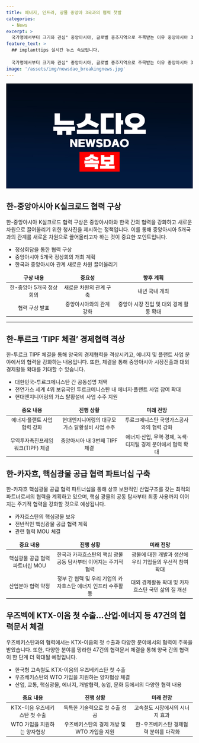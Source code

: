 ```yaml
---
title: 에너지, 인프라, 광물 중앙아 3국과의 협력 첫발
categories:
  - News
excerpt: >
  국가명에서부터 크기와 관심" 중앙아시아, 글로벌 중추지역으로 주목받는 이유 중앙아시아 3개국 순방으로 협력 강화한 대통령
feature_text: >
  ## implanttips 실시간 뉴스 속보입니다.

  국가명에서부터 크기와 관심" 중앙아시아, 글로벌 중추지역으로 주목받는 이유 중앙아시아 3개국 순방으로 협력 강화한 대통령
image: '/assets/img/newsdao_breakingnews.jpg'
---
```


<p><img src="/assets/img/newsdao_breakingnews.jpg" alt="implanttips 속보" /></p>

<h2 data-ke-size="size26">한-중앙아시아 K실크로드 협력 구상</h2>

<p data-ke-size="size16">한-중앙아시아 K실크로드 협력 구상은 중앙아시아와 한국 간의 협력을 강화하고 새로운 차원으로 끌어올리기 위한 청사진을 제시하는 정책입니다. 이를 통해 중앙아시아 5개국과의 관계를 새로운 차원으로 끌어올리고자 하는 것이 중요한 포인트입니다.</p>

<ul>
<li>정상회담을 통한 협력 구상</li>
<li>중앙아시아 5개국 정상회의 개최 계획</li>
<li>한국과 중앙아시아 관계 새로운 차원 끌어올리기</li>
</ul>

<table>
<thead>
<tr>
<td style="text-align: center; height: 17px;"><b>구상 내용</b></td>
<td style="text-align: center; height: 17px;"><b>중요성</b></td>
<td style="text-align: center; height: 17px;"><b>향후 계획</b></td>
</tr>
</thead>
<tbody>
<tr>
<td style="text-align: center; height: 17px;">한-중앙아 5개국 정상회의</td>
<td style="text-align: center; height: 17px;">새로운 차원의 관계 구축</td>
<td style="text-align: center; height: 17px;">내년 국내 개최</td>
</tr>
<tr>
<td style="text-align: center; height: 17px;">협력 구상 발표</td>
<td style="text-align: center; height: 17px;">중앙아시아와의 관계 강화</td>
<td style="text-align: center; height: 17px;">중앙아 시장 진입 및 대외 경제 활동 확대</td>
</tr>
</tbody>
</table>

<hr>

<h2 data-ke-size="size26">한-투르크 ‘TIPF 체결’ 경제협력 격상</h2>

<p data-ke-size="size16">한-투르크 TIPF 체결을 통해 양국의 경제협력을 격상시키고, 에너지 및 플랜트 사업 분야에서의 협력을 강화하는 내용입니다. 또한, 체결을 통해 중앙아시아 시장진출과 대외 경제활동 확대를 기대할 수 있습니다.</p>

<ul>
<li>대한민국-투르크메니스탄 간 공동성명 채택</li>
<li>천연가스 세계 4위 보유국인 투르크메니스탄 내 에너지·플랜트 사업 참여 확대</li>
<li>현대엔지니어링의 가스 탈황설비 사업 수주 지원</li>
</ul>

<table>
<thead>
<tr>
<td style="text-align: center; height: 17px;"><b>중요 내용</b></td>
<td style="text-align: center; height: 17px;"><b>진행 상황</b></td>
<td style="text-align: center; height: 17px;"><b>미래 전망</b></td>
</tr>
</thead>
<tbody>
<tr>
<td style="text-align: center; height: 17px;">에너지·플랜트 사업 협력 강화</td>
<td style="text-align: center; height: 17px;">현대엔지니어링의 대규모 가스 탈황설비 사업 수주</td>
<td style="text-align: center; height: 17px;">투르크메니스탄 국영가스공사와의 협력 강화</td>
</tr>
<tr>
<td style="text-align: center; height: 17px;">무역투자촉진프레임워크(TIPF) 체결</td>
<td style="text-align: center; height: 17px;">중앙아시아 내 3번째 TIPF 체결</td>
<td style="text-align: center; height: 17px;">에너지·산업, 무역·경제, 녹색·디지털 경제 분야에서 협력 확대</td>
</tr>
</tbody>
</table>

<h2 data-ke-size="size26">한-카자흐, 핵심광물 공급 협력 파트너십 구축</h2>

<p data-ke-size="size16">한-카자흐 핵심광물 공급 협력 파트너십을 통해 상호 보완적인 산업구조를 갖는 최적의 파트너로서의 협력을 계획하고 있으며, 핵심 광물의 공동 탐사부터 최종 사용까지 이어지는 주기적 협력을 강화할 것으로 예상됩니다.</p>

<ul>
<li>카자흐스탄의 핵심광물 보유</li>
<li>전반적인 핵심광물 공급 협력 계획</li>
<li>관련 협력 MOU 체결</li>
</ul>

<table>
<thead>
<tr>
<td style="text-align: center; height: 17px;"><b>중요 내용</b></td>
<td style="text-align: center; height: 17px;"><b>진행 상황</b></td>
<td style="text-align: center; height: 17px;"><b>미래 전망</b></td>
</tr>
</thead>
<tbody>
<tr>
<td style="text-align: center; height: 17px;">핵심광물 공급 협력 파트너십 MOU</td>
<td style="text-align: center; height: 17px;">한국과 카자흐스탄의 핵심 광물 공동 탐사부터 이어지는 주기적 협력</td>
<td style="text-align: center; height: 17px;">광물에 대한 개발과 생산에 우리 기업들의 우선적 참여 확대</td>
</tr>
<tr>
<td style="text-align: center; height: 17px;">산업분야 협력 약정</td>
<td style="text-align: center; height: 17px;">정부 간 협력 및 우리 기업의 카자흐스탄 에너지 인프라 수주활동</td>
<td style="text-align: center; height: 17px;">대외 경제활동 확대 및 카자흐스탄 국민 삶의 질 개선</td>
</tr>
</tbody>
</table>

<h2 data-ke-size="size26">우즈벡에 KTX-이음 첫 수출…산업·에너지 등 47건의 협력문서 체결</h2>

<p data-ke-size="size16">우즈베키스탄과의 협력에서는 KTX-이음의 첫 수출과 다양한 분야에서의 협력이 주목을 받았습니다. 또한, 다양한 분야를 망라한 47건의 협력문서 체결을 통해 양국 간의 협력이 한 단계 더 확대될 예정입니다.</p>

<ul>
<li>한국형 고속철도 KTX-이음의 우즈베키스탄 첫 수출</li>
<li>우즈베키스탄의 WTO 가입을 지원하는 양자협상 체결</li>
<li>산업, 교통, 핵심광물, 에너지, 개발협력, 농업, 문화 등에서의 다양한 협력 내용</li>
</ul>

<table>
<thead>
<tr>
<td style="text-align: center; height: 17px;"><b>중요 내용</b></td>
<td style="text-align: center; height: 17px;"><b>진행 상황</b></td>
<td style="text-align: center; height: 17px;"><b>미래 전망</b></td>
</tr>
</thead>
<tbody>
<tr>
<td style="text-align: center; height: 17px;">KTX-이음 우즈베키스탄 첫 수출</td>
<td style="text-align: center; height: 17px;">독특한 기술력으로 첫 수출 성공</td>
<td style="text-align: center; height: 17px;">고속철도 시장에서의 시너지 효과</td>
</tr>
<tr>
<td style="text-align: center; height: 17px;">WTO 가입을 지원하는 양자협상</td>
<td style="text-align: center; height: 17px;">우즈베키스탄의 경제 개방 및 WTO 가입을 지원</td>
<td style="text-align: center; height: 17px;">한-우즈베키스탄 경제협력 분야를 다각화</td>
</tr>
</tbody>
</table>

